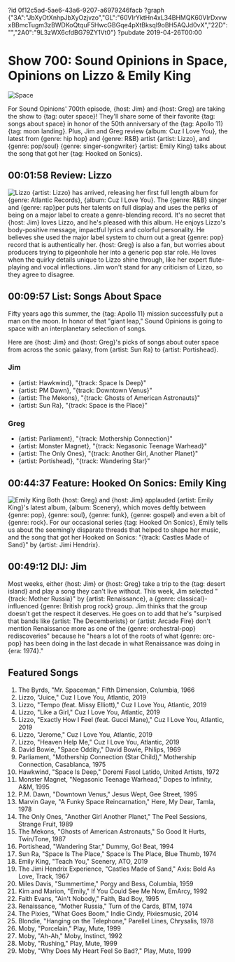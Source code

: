 ?id 0f12c5ad-5ae6-43a6-9207-a6979246facb
?graph {"3A":"JbXyOtXnhpJbXyOzjvzo","GL":"60VIrYktHn4xL34BHMQK60VIrDxvwxBBmcTugm3zBWDKoQtquF5HwcGBGqe4pXtBksqI9oBH5AQJd0vX","22D":"","2A0":"9L3zWX6cfdBG79ZY1Vt0"}
?pubdate 2019-04-26T00:00

# Show 700: Sound Opinions in Space, Opinions on Lizzo & Emily King
![Space](https://static.soundopinions.org/images/2019/first_man.jpg)

For Sound Opinions' 700th episode, {host: Jim} and {host: Greg} are taking the show to {tag: outer space}! They'll share some of their favorite {tag: songs about space} in honor of the 50th anniversary of the {tag: Apollo 11} {tag: moon landing}. Plus, Jim and Greg review {album: Cuz I Love You}, the latest from {genre: hip hop} and {genre: R&B} artist {artist: Lizzo}, and {genre: pop/soul} {genre: singer-songwriter} {artist: Emily King} talks about the song that got her {tag: Hooked on Sonics}.

## 00:01:58  Review: Lizzo
![Lizzo](https://static.soundopinions.org/assets/700/3A0.png)
{artist: Lizzo} has arrived, releasing her first full length album for {genre: Atlantic Records}, {album: Cuz I Love You}. The {genre: R&B} singer and {genre: rap}per puts her talents on full display and uses the perks of being on a major label to create a genre-blending record. It's no secret that {host: Jim} loves Lizzo, and he's pleased with this album. He enjoys Lizzo's body-positive message, impactful lyrics and colorful personality. He believes she used the major label system to churn out a great {genre: pop} record that is authentically her. {host: Greg} is also a fan, but worries about producers trying to pigeonhole her into a generic pop star role. He loves when the quirky details unique to Lizzo shine through, like her expert flute-playing and vocal inflections. Jim won't stand for any criticism of Lizzo, so they agree to disagree.

## 00:09:57 List: Songs About Space
Fifty years ago this summer, the {tag: Apollo 11} mission successfully put a man on the moon. In honor of that "giant leap," Sound Opinions is going to space with an interplanetary selection of songs.

Here are {host: Jim} and {host: Greg}'s picks of songs about outer space from across the sonic galaxy, from {artist: Sun Ra} to {artist: Portishead}.


### Jim
- {artist: Hawkwind}, "{track: Space Is Deep}"
- {artist: PM Dawn}, "{track: Downtown Venus}"
- {artist: The Mekons}, "{track: Ghosts of American Astronauts}"
- {artist: Sun Ra}, "{track: Space is the Place}"

### Greg
-  {artist: Parliament}, "{track: Mothership Connection}"
-  {artist: Monster Magnet}, "{track: Negasonic Teenage Warhead}"
-  {artist: The Only Ones}, "{track: Another Girl, Another Planet}"
-  {artist: Portishead}, "{track: Wandering Star}"


## 00:44:37 Feature: Hooked On Sonics: Emily King
![Emily King](https://static.soundopinions.org/assets/700/22D0.jpg) 
Both {host: Greg} and {host: Jim} applauded {artist: Emily King}'s latest album, {album: Scenery}, which moves deftly between {genre: pop}, {genre: soul}, {genre: funk}, {genre: gospel} and even a bit of {genre: rock}. For our occasional series {tag: Hooked On Sonics}, Emily tells us about the seemingly disparate threads that helped to shape her music, and the song that got her Hooked on Sonics: "{track: Castles Made of Sand}" by {artist: Jimi Hendrix}.

## 00:49:12 DIJ: Jim
Most weeks, either {host: Jim} or {host: Greg} take a trip to the {tag: desert island} and play a song they can't live without. This week, Jim selected "{track: Mother Russia}" by {artist: Renaissance}, a {genre: classical}-influenced {genre: British prog rock} group. Jim thinks that the group doesn't get the respect it deserves. He goes on to add that he's "surpised that bands like {artist: The Decemberists} or {artist: Arcade Fire} don't mention Renaissance more as one of the {genre: orchestral-pop} rediscoveries" because he "hears a lot of the roots of what {genre: orc-pop} has been doing in the last decade in what Renaissance was doing in {era: 1974}."

## Featured Songs

1. The Byrds, "Mr. Spaceman," Fifth Dimension, Columbia, 1966
1. Lizzo, "Juice," Cuz I Love You, Atlantic, 2019
1. Lizzo, "Tempo (feat. Missy Elliott)," Cuz I Love You, Atlantic, 2019
1. Lizzo, "Like a Girl," Cuz I Love You, Atlantic, 2019
1. Lizzo, "Exactly How I Feel (feat. Gucci Mane)," Cuz I Love You, Atlantic, 2019
1. Lizzo, "Jerome," Cuz I Love You, Atlantic, 2019
1. Lizzo, "Heaven Help Me," Cuz I Love You, Atlantic, 2019
1. David Bowie, "Space Oddity," David Bowie, Philips, 1969
1. Parliament, "Mothership Connection (Star Child)," Mothership Connection, Casablanca, 1975
1. Hawkwind, "Space Is Deep," Doremi Fasol Latido, United Artists, 1972
1. Monster Magnet, "Negasonic Teenage Warhead," Dopes to Infinity, A&M, 1995
1. P.M. Dawn, "Downtown Venus," Jesus Wept, Gee Street, 1995
1. Marvin Gaye, "A Funky Space Reincarnation," Here, My Dear, Tamla, 1978
1. The Only Ones, "Another Girl Another Planet," The Peel Sessions, Strange Fruit, 1989
1. The Mekons, "Ghosts of American Astronauts," So Good It Hurts, Twin/Tone, 1987
1. Portishead, "Wandering Star," Dummy, Go! Beat, 1994
1. Sun Ra, "Space Is The Place," Space Is The Place, Blue Thumb, 1974
1. Emily King, "Teach You," Scenery, ATO, 2019
1. The Jimi Hendrix Experience, "Castles Made of Sand," Axis: Bold As Love, Track, 1967
1. Miles Davis, "Summertime," Porgy and Bess, Columbia, 1959
1. Kim and Marion, "Emily," If You Could See Me Now, EmArcy, 1992
1. Faith Evans, "Ain't Nobody," Faith, Bad Boy, 1995
1. Renaissance, "Mother Russia," Turn of the Cards, BTM, 1974
1. The Pixies, "What Goes Boom," Indie Cindy, Pixiesmusic, 2014
1. Blondie, "Hanging on the Telephone," Parellel Lines, Chrysalis, 1978
1. Moby, "Porcelain," Play, Mute, 1999
1. Moby, "Ah-Ah," Moby, Instinct, 1992
1. Moby, "Rushing," Play, Mute, 1999
1. Moby, "Why Does My Heart Feel So Bad?," Play, Mute, 1999
